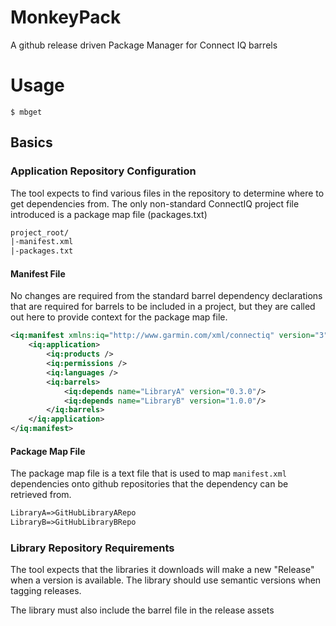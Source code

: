 # MonkeyPack

A github release driven Package Manager for Connect IQ barrels

# Usage

`$ mbget`

## Basics

### Application Repository Configuration

The tool expects to find various files in the repository to determine where to
get dependencies from. The only non-standard ConnectIQ project file introduced is a
package map file (packages.txt)

```txt
project_root/
|-manifest.xml
|-packages.txt
```

#### Manifest File

No changes are required from the standard barrel dependency declarations that
are required for barrels to be included in a project, but they are called out
here to provide context for the package map file.

```xml
<iq:manifest xmlns:iq="http://www.garmin.com/xml/connectiq" version="3">
    <iq:application>
        <iq:products />
        <iq:permissions />
        <iq:languages />
        <iq:barrels>
            <iq:depends name="LibraryA" version="0.3.0"/>
            <iq:depends name="LibraryB" version="1.0.0"/>
        </iq:barrels>
    </iq:application>
</iq:manifest>
```

#### Package Map File

The package map file is a text file that is used to map `manifest.xml`
dependencies onto github repositories that the dependency can be retrieved
from.

```txt
LibraryA=>GitHubLibraryARepo
LibraryB=>GitHubLibraryBRepo
```

### Library Repository Requirements

The tool expects that the libraries it downloads will make a new "Release" when
a version is available. The library should use semantic versions when tagging
releases.

The library must also include the barrel file in the release assets

